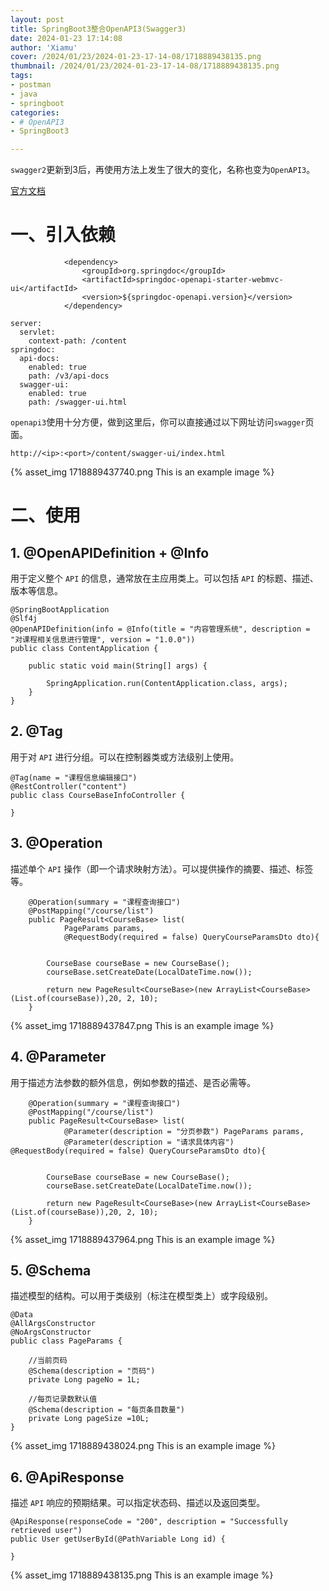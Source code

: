 ```yaml
---
layout: post
title: SpringBoot3整合OpenAPI3(Swagger3)
date: 2024-01-23 17:14:08
author: 'Xiamu'
cover: /2024/01/23/2024-01-23-17-14-08/1718889438135.png
thumbnail: /2024/01/23/2024-01-23-17-14-08/1718889438135.png
tags:
- postman
- java
- springboot
categories:
- # OpenAPI3
- SpringBoot3

---
```



`swagger2`更新到3后，再使用方法上发生了很大的变化，名称也变为`OpenAPI3`。

[官方文档](https://springdoc.org/)

# 一、引入依赖

```prism language-xml
            <dependency>
                <groupId>org.springdoc</groupId>
                <artifactId>springdoc-openapi-starter-webmvc-ui</artifactId>
                <version>${springdoc-openapi.version}</version>
            </dependency>
```

```prism language-yml
server:
  servlet:
    context-path: /content
springdoc:
  api-docs:
    enabled: true
    path: /v3/api-docs
  swagger-ui:
    enabled: true
    path: /swagger-ui.html
```

`openapi3`使用十分方便，做到这里后，你可以直接通过以下网址访问`swagger`页面。

```prism language-html
http://<ip>:<port>/content/swagger-ui/index.html
```

{% asset_img 1718889437740.png This is an example image %}

# 二、使用

## 1. @OpenAPIDefinition + @Info

用于定义整个 `API` 的信息，通常放在主应用类上。可以包括 `API` 的标题、描述、版本等信息。

```prism language-java
@SpringBootApplication
@Slf4j
@OpenAPIDefinition(info = @Info(title = "内容管理系统", description = "对课程相关信息进行管理", version = "1.0.0"))
public class ContentApplication {
   
    public static void main(String[] args) {
   
        SpringApplication.run(ContentApplication.class, args);
    }
}
```

## 2. @Tag

用于对 `API` 进行分组。可以在控制器类或方法级别上使用。

```prism language-java
@Tag(name = "课程信息编辑接口")
@RestController("content")
public class CourseBaseInfoController {
   
}

```

## 3. @Operation

描述单个 `API` 操作（即一个请求映射方法）。可以提供操作的摘要、描述、标签等。

```prism language-java
    @Operation(summary = "课程查询接口")
    @PostMapping("/course/list")
    public PageResult<CourseBase> list(
            PageParams params,
            @RequestBody(required = false) QueryCourseParamsDto dto){
   

        CourseBase courseBase = new CourseBase();
        courseBase.setCreateDate(LocalDateTime.now());

        return new PageResult<CourseBase>(new ArrayList<CourseBase>(List.of(courseBase)),20, 2, 10);
    }
```

{% asset_img 1718889437847.png This is an example image %}

## 4. @Parameter

用于描述方法参数的额外信息，例如参数的描述、是否必需等。

```prism language-java
    @Operation(summary = "课程查询接口")
    @PostMapping("/course/list")
    public PageResult<CourseBase> list(
            @Parameter(description = "分页参数") PageParams params,
            @Parameter(description = "请求具体内容") @RequestBody(required = false) QueryCourseParamsDto dto){
   

        CourseBase courseBase = new CourseBase();
        courseBase.setCreateDate(LocalDateTime.now());

        return new PageResult<CourseBase>(new ArrayList<CourseBase>(List.of(courseBase)),20, 2, 10);
    }
```

{% asset_img 1718889437964.png This is an example image %}

## 5. @Schema

描述模型的结构。可以用于类级别（标注在模型类上）或字段级别。

```prism language-java
@Data
@AllArgsConstructor
@NoArgsConstructor
public class PageParams {
   
    //当前页码
    @Schema(description = "页码")
    private Long pageNo = 1L;

    //每页记录数默认值
    @Schema(description = "每页条目数量")
    private Long pageSize =10L;
}

```

{% asset_img 1718889438024.png This is an example image %}

## 6. @ApiResponse

描述 `API` 响应的预期结果。可以指定状态码、描述以及返回类型。

```prism language-java
@ApiResponse(responseCode = "200", description = "Successfully retrieved user")
public User getUserById(@PathVariable Long id) {
   
}
```

{% asset_img 1718889438135.png This is an example image %}
